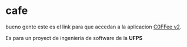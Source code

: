 # cafe
bueno gente este es el link para que accedan a la aplicacion [C0FFee v2](http://cafe2-env.eskr72fcaw.us-east-1.elasticbeanstalk.com/).

Es para un proyect de ingenieria de software de la **UFPS**

